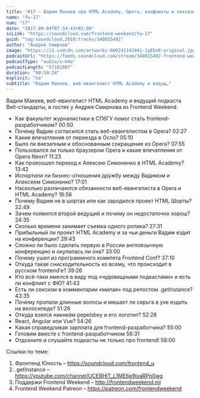 ```yaml
---
title: "#17 – Вадим Макеев про HTML Academy, Opera, конфликты и сексизм"
name: "fw-17"
num: "17"
date: "2017-09-04T07:34:43+02:00"
scLink: "https://soundcloud.com/frontend-weekend/fw-17"
guid: "tag:soundcloud,2010:tracks/340815492"
author: "Андрей Смирнов"
image: "https://i1.sndcdn.com/artworks-000241143441-1g85n8-original.jpg"
podcastUrl: "https://feeds.soundcloud.com/stream/340815492-frontend-weekend-fw-17.m4a"
podcastType: "audio/x-m4a"
podcastLength: "57181907"
duration: "00:59:24"
explicit: "no"
subtitle: "Вадим Макеев, веб-евангелист HTML Academy и ведущ…"
---
```

Вадим Макеев, веб-евангелист HTML Academy и ведущий подкаста Веб-стандарты, в гостях у Андрея Смирнова из Frontend Weekend.

- Как факультет журналистики в СПбГУ помог стать frontend-разработчиком? 00:50
- Почему Вадим согласился стать веб-евангелистом в Opera? 02:27
- Какие впечатления от переезда в Осло? 05:10
- Было ли внезапным и обоснованным сокращение из Opera? 07:55 
- Пользовался ли только браузером Opera и какие впечатления от Opera Neon? 11:23
- Как произошел переход к Алексею Симоненко в HTML Academy? 13:42
- Испортили ли бизнес-отношения дружбу между Вадимом и Алексеем Симоненко? 17:01
- Насколько различаются обязанности веб-евангелиста в Opera и HTML Academy? 18:56
- Почему Вадим не в шортах или как зародился проект HTML Шорты? 22:49
- Зачем появился второй ведущий и почему он недостаточно хорош? 24:35
- Сколько времени занимает съемка одного ролика? 27:31
- Прибыльный ли проект HTML Academy и за чьи деньги Вадим ездит на конференции? 29:43
- Сложно ли было сделать первую в России англоязычную конференцию и окупилась ли она? 33:00
- Почему ушел из программного комитета Frontend Conf? 37:10
- Откуда такая снисходительность ко всему, что происходит в русском frontend’е? 39:26
- Кто всё-таки имелся в виду под «чудовищными подкастами» и есть ли конфликт с ФЮ? 41:43
- Есть ли сексизм в комментарии «милая» под репостом .getInstance? 43:35
- Почему пропали длинные волосы и мешает ли серьга в ухе ездить на велосипеде? 51:28
- Откуда взялся никнейм pepelsbey и его логотип? 52:28
- React, Angular или Vue? 54:26
- Какая справедливая зарплата для frontend-разработчика? 55:00 
- Готовим вместе с frontend-разработчиком 56:31
- Отдохните и слушайте подкасты не только про frontend! 58:00

Ссылки по теме: 
1) Фронтенд Юность – https://soundcloud.com/frontend_u
2) .getInstance – https://youtube.com/channel/UCEBHlT_L1ME6e9ixaRPp0wg
3) Поддержи Frontend Weekend – http://frontendweekend.ml
4) Frontend Weekend Patreon – https://patreon.com/frontendweekend